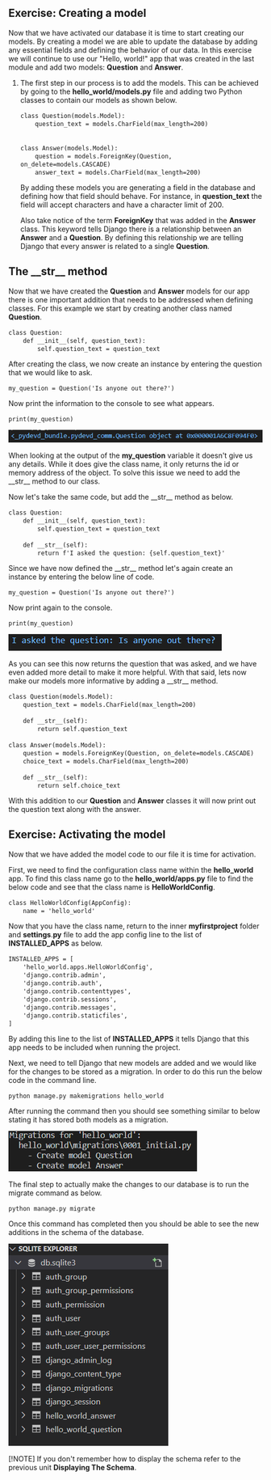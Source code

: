 ## Exercise: Creating a model

Now that we have activated our database it is time to start creating our models. By creating a model we are able to update the database by adding any essential fields and defining the behavior of our data. In this exercise we will continue to use our "Hello, world!" app that was created in the last module and add two models: **Question** and **Answer**.

1. The first step in our process is to add the models. This can be achieved by going to the **hello_world/models.py** file and adding two Python classes to contain our models as shown below.

    ~~~
    class Question(models.Model):
        question_text = models.CharField(max_length=200)


    class Answer(models.Model):
        question = models.ForeignKey(Question, on_delete=models.CASCADE)
        answer_text = models.CharField(max_length=200)
    ~~~

    By adding these models you are generating a field in the database and defining how that field should behave. For instance, in **question_text** the field will accept characters and have a character limit of 200.

    Also take notice of the term **ForeignKey** that was added in the **Answer** class. This keyword tells Django there is a relationship between an **Answer** and a **Question**. By defining this relationship we are telling Django that every answer is related to a single **Question**.

## The \_\_str__ method

Now that we have created the **Question** and **Answer** models for our app there is one important addition that needs to be addressed when defining classes.
For this example we start by creating another class named **Question**.

~~~
class Question:
    def __init__(self, question_text):
        self.question_text = question_text
~~~  

After creating the class, we now create an instance by entering the question that we would like to ask.

~~~
my_question = Question('Is anyone out there?')
~~~

Now print the information to the console to see what appears.

~~~
print(my_question)
~~~

 ![](../Module2/Module2_Images/Module2_NoStr.PNG)

When looking at the output of the **my_question** variable it doesn't give us any details. While it does give the class name, it only returns the id or memory address of the object. To solve this issue we need to add the \_\_str__ method to our class.

Now let's take the same code, but add the \_\_str__ method as below.

~~~
class Question:
    def __init__(self, question_text):
        self.question_text = question_text

    def __str__(self):
        return f'I asked the question: {self.question_text}'
~~~

Since we have now defined the \_\_str__ method let's again create an instance by entering the below line of code.

~~~
my_question = Question('Is anyone out there?')
~~~

Now print again to the console.

~~~
print(my_question)
~~~

![](../Module2/Module2_Images/Module2_WithStr.PNG)

As you can see this now returns the question that was asked, and we have even added more detail to make it more helpful. With that said, lets now make our models more informative by adding a \_\_str__ method.

~~~
class Question(models.Model):
    question_text = models.CharField(max_length=200)

    def __str__(self):
        return self.question_text

class Answer(models.Model):
    question = models.ForeignKey(Question, on_delete=models.CASCADE)
    choice_text = models.CharField(max_length=200)

    def __str__(self):
        return self.choice_text
~~~

With this addition to our **Question** and **Answer** classes it will now print out the question text along with the answer.

## Exercise: Activating the model

Now that we have added the model code to our file it is time for activation.

First, we need to find the configuration class name within the **hello_world** app. To find this class name go to the **hello_world/apps**.**py** file to find the below code and see that the class name is **HelloWorldConfig**.

~~~
class HelloWorldConfig(AppConfig):
    name = 'hello_world'
~~~

Now that you have the class name, return to the inner **myfirstproject** folder and **settings**.**py** file to add the app config line to the list of **INSTALLED_APPS** as below.

~~~
INSTALLED_APPS = [
    'hello_world.apps.HelloWorldConfig',
    'django.contrib.admin',
    'django.contrib.auth',
    'django.contrib.contenttypes',
    'django.contrib.sessions',
    'django.contrib.messages',
    'django.contrib.staticfiles',
]
~~~

By adding this line to the list of **INSTALLED_APPS** it tells Django that this app needs to be included when running the project.

Next, we need to tell Django that new models are added and we would like for the changes to be stored as a migration. In order to do this run the below code in the command line.

    python manage.py makemigrations hello_world

After running the command then you should see something similar to below stating it has stored both models as a migration.

![](../Module2/Module2_Images/Module2_Migrations.PNG)

The final step to actually make the changes to our database is to run the migrate command as below.

    python manage.py migrate

Once this command has completed then you should be able to see the new additions in the schema of the database. 

![](../Module2/Module2_Images/Module2_VSC_SQLiteDBAddModels.PNG)


[!NOTE] If you don't remember how to display the schema refer to the previous unit **Displaying The Schema**.
